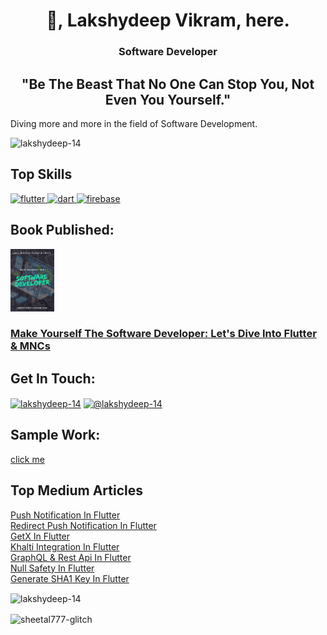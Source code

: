 <h1 align="center">👋, Lakshydeep Vikram, here. </h1>
<h3 align="center">Software Developer</h3>
<h2 align="center"><b>"Be The Beast That No One Can Stop You, Not Even You Yourself."</b></h2>

Diving more and more in the field of Software Development.

<p align="left"> <img src="https://komarev.com/ghpvc/?username=lakshydeep-14&label=Profile%20views&color=0e75b6&style=flat" alt="lakshydeep-14" /> </p>

## Top Skills
<p align="left">  <a href="https://flutter.dev" target="_blank" rel="noreferrer"> <img src="https://www.vectorlogo.zone/logos/flutterio/flutterio-icon.svg" alt="flutter" width="40" height="40"/> </a>  <a href="https://dart.dev" target="_blank" rel="noreferrer"> <img src="https://www.vectorlogo.zone/logos/dartlang/dartlang-icon.svg" alt="dart" width="40" height="40"/> </a> <a href="https://firebase.google.com/" target="_blank" rel="noreferrer"> <img src="https://www.vectorlogo.zone/logos/firebase/firebase-icon.svg" alt="firebase" width="40" height="40"/> </a> 
<!--   <a href="https://git-scm.com/" target="_blank" rel="noreferrer"> <img src="https://www.vectorlogo.zone/logos/git-scm/git-scm-icon.svg" alt="git" width="40" height="40"/> </a><a href="https://www.figma.com/" target="_blank" rel="noreferrer"> <img src="https://www.vectorlogo.zone/logos/figma/figma-icon.svg" alt="figma" width="40" height="40"/> </a>  <a href="https://www.mongodb.com/" target="_blank" rel="noreferrer"> <img src="https://raw.githubusercontent.com/devicons/devicon/master/icons/mongodb/mongodb-original-wordmark.svg" alt="mongodb" width="40" height="40"/> </a> <a href="https://www.adobe.com/products/xd.html" target="_blank" rel="noreferrer"> <img src="https://cdn.worldvectorlogo.com/logos/adobe-xd.svg" alt="xd" width="40" height="40"/> </a><a href="https://www.w3schools.com/cpp/" target="_blank" rel="noreferrer"> <img src="https://raw.githubusercontent.com/devicons/devicon/master/icons/cplusplus/cplusplus-original.svg" alt="cplusplus" width="40" height="40"/> </a>  -->
</p>

## Book Published:
<p align="left"><a href="https://www.amazon.com/dp/B09NNXNT6X/ref=sr_1_1?keywords=make+yourself+the+software&qid=1639582180&sr=8-1" target="_blank" rel="noreferrer"> <img src="/images/book.png" alt="flutter" width="70" height="100"/><h3>Make Yourself The Software Developer: Let's Dive Into Flutter & MNCs</h3> </a>
</p>

## Get In Touch:
<p align="left">
<a href="https://linkedin.com/in/lakshydeep-14" target="blank"><img align="center" src="https://cdn.jsdelivr.net/npm/simple-icons@3.0.1/icons/linkedin.svg" alt="lakshydeep-14" height="30" width="40" /></a>
<a href="https://lakshydeep-14.medium.com/" target="blank"><img align="center" src="https://cdn.jsdelivr.net/npm/simple-icons@3.0.1/icons/medium.svg" alt="@lakshydeep-14" height="30" width="40" /></a>
<!-- <a href="https://www.you" target="blank"><img align="center" src="https://cdn.jsdelivr.net/npm/simple-icons@3.0.1/icons/youtube.svg" alt="" height="30" width="40" /></a> -->
</p>

## Sample Work:
[click me](https://drive.google.com/drive/folders/1CibcbtGRCtEM7LXoA6kz9RDNoxk4HAXy?usp=sharing)

## Top Medium Articles
[Push Notification In Flutter](https://medium.com/geekculture/push-notification-in-flutter-in-background-as-well-as-foreground-using-firebase-1e6e7ecad292) <br />
[Redirect Push Notification In Flutter](https://medium.com/geekculture/on-tap-push-notification-redirect-to-corresponding-screen-in-flutter-9f184068e4f8) <br />
[GetX In Flutter](https://medium.com/me/stats/post/daec0428b276) <br />
[Khalti Integration In Flutter](https://lakshydeep-14.medium.com/integrate-khalti-in-flutter-e67e6715146c) <br />
[GraphQL & Rest Api In Flutter](https://medium.com/geekculture/graphql-http-request-in-flutter-efd634d63d32) <br />
[Null Safety In Flutter](https://lakshydeep-14.medium.com/null-safety-problem-and-its-solution-in-flutter-ceb359a3137f)<br/>
[Generate SHA1 Key In Flutter](https://lakshydeep-14.medium.com/sha-1-key-in-flutter-for-firebase-console-google-apis-269155862dde)

<p><img align="center" src="https://github-readme-stats.vercel.app/api/top-langs?username=lakshydeep-14&show_icons=true&locale=en&layout=compact" alt="lakshydeep-14" /></p>
<img align="center" src="https://github-readme-stats.vercel.app/api?username=lakshydeep-14&show_icons=true&locale=en" alt="sheetal777-glitch" />
